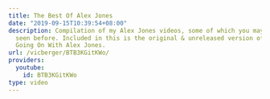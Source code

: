 ```yaml
---
title: The Best Of Alex Jones
date: "2019-09-15T10:39:54+08:00"
description: Compilation of my Alex Jones videos, some of which you may have never
  seen before. Included in this is the original & unreleased version of There's Something
  Going On With Alex Jones.
url: /vicberger/BTB3KGitKWo/
providers:
  youtube:
    id: BTB3KGitKWo
type: video
---
```


